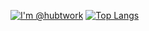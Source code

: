 [![I'm @hubtwork](https://github-readme-stats.vercel.app/api?username=hubtwork&custom_title=hubtwork&count_private=true&show_icons=true&theme=tokyonight)](https://github.com/hubtwork)
[![Top Langs](https://github-readme-stats.vercel.app/api/top-langs/?username=hubtwork)](https://github.com/hubtwork/github-readme-stats)


<!---
hubtwork/hubtwork is a ✨ special ✨ repository because its `README.md` (this file) appears on your GitHub profile.
You can click the Preview link to take a look at your changes.
--->
